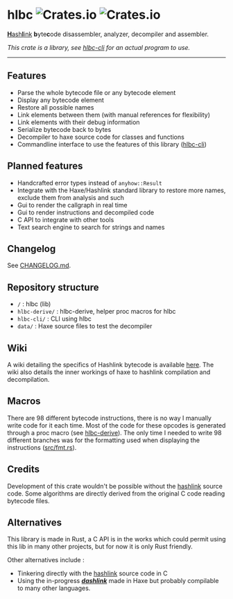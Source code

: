 # hlbc ![Crates.io](https://img.shields.io/crates/v/hlbc?label=hlbc) ![Crates.io](https://img.shields.io/crates/v/hlbc-cli?label=hlbc-cli)

[**H**ash**l**ink](https://hashlink.haxe.org/) **b**yte**c**ode disassembler, analyzer, decompiler and assembler.

*This crate is a library, see [hlbc-cli](hlbc-cli) for an actual program to use.*

---

## Features

- Parse the whole bytecode file or any bytecode element
- Display any bytecode element
- Restore all possible names
- Link elements between them (with manual references for flexibility)
- Link elements with their debug information
- Serialize bytecode back to bytes
- Decompiler to haxe source code for classes and functions
- Commandline interface to use the features of this library ([hlbc-cli](hlbc-cli))

## Planned features

- Handcrafted error types instead of `anyhow::Result`
- Integrate with the Haxe/Hashlink standard library to restore more names, exclude them from analysis and such
- Gui to render the callgraph in real time
- Gui to render instructions and decompiled code
- C API to integrate with other tools
- Text search engine to search for strings and names

## Changelog

See [CHANGELOG.md](CHANGELOG.md).

## Repository structure

- `/` : hlbc (lib)
- `hlbc-derive/` : hlbc-derive, helper proc macros for hlbc
- `hlbc-cli/` : CLI using hlbc
- `data/` : Haxe source files to test the decompiler

## Wiki

A wiki detailing the specifics of Hashlink bytecode is available [here](https://github.com/Gui-Yom/hlbc/wiki).
The wiki also details the inner workings of haxe to hashlink compilation and decompilation.

## Macros

There are 98 different bytecode instructions, there is no way I manually write code for it each time. Most of the code
for these opcodes is generated through a proc macro (see [hlbc-derive](/hlbc-derive)).
The only time I needed to write 98 different branches was for the formatting used when displaying the
instructions ([src/fmt.rs](src/fmt.rs)).

## Credits

Development of this crate wouldn't be possible without the [hashlink](https://github.com/HaxeFoundation/hashlink) source
code. Some algorithms are directly derived from the original C code reading bytecode files.

## Alternatives

This library is made in Rust, a C API is in the works which could permit using this lib in many other projects, but for
now it is only Rust friendly.

Other alternatives include :

- Tinkering directly with the [hashlink](https://github.com/HaxeFoundation/hashlink) source code in C
- Using the in-progress [**_*dashlink*_**](https://github.com/Steviegt6/dashlink) made in Haxe but probably compilable
  to many other languages.
